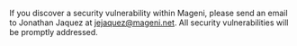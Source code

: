 If you discover a security vulnerability within Mageni, please send an email to Jonathan Jaquez at jejaquez@mageni.net. All security vulnerabilities will be promptly addressed.